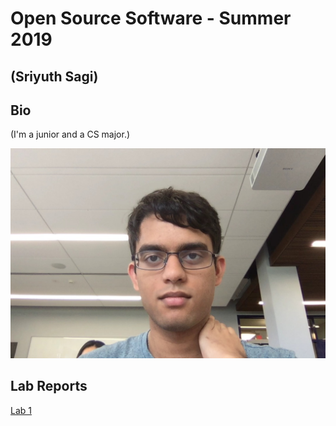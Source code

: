 # Open Source Software - Summer 2019
## (Sriyuth Sagi)

## Bio
(I'm a junior and a CS major.)

![bios pic](https://github.com/sriyuthsagi/CSCI-4961-Open-Source-Software/blob/master/labs/lab-01/Photo%20on%205-24-19%20at%2010.38%20AM.jpg)


## Lab Reports
[Lab 1](labs/lab-01/report.md)
